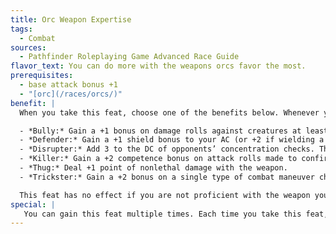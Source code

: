 ```yaml
---
title: Orc Weapon Expertise
tags:
  - Combat
sources:
  - Pathfinder Roleplaying Game Advanced Race Guide
flavor_text: You can do more with the weapons orcs favor the most.
prerequisites:
  - base attack bonus +1
  - "[orc](/races/orcs/)"
benefit: |
  When you take this feat, choose one of the benefits below. Whenever you wield a weapon that has "orc" in its name, you gain the benefit you chose so long as you are actually proficient with that weapon.

  - *Bully:* Gain a +1 bonus on damage rolls against creatures at least one size smaller than you.
  - *Defender:* Gain a +1 shield bonus to your AC (or +2 if wielding a two-handed weapon).
  - *Disrupter:* Add 3 to the DC of opponents’ concentration checks. This only applies if you are aware of the enemy's location and are capable of taking an attack of opportunity. If you have already used all of your available attacks of opportunity for the round, this increase does not apply.
  - *Killer:* Gain a +2 competence bonus on attack rolls made to confirm critical hits.
  - *Thug:* Deal +1 point of nonlethal damage with the weapon.
  - *Trickster:* Gain a +2 bonus on a single type of combat maneuver check that you can perform with that weapon.

  This feat has no effect if you are not proficient with the weapon you're using.
special: |
   You can gain this feat multiple times. Each time you take this feat, you must choose a different benefit. You may only apply one of these benefits per round (chosen as a free action at the start of your turn).
---
```



